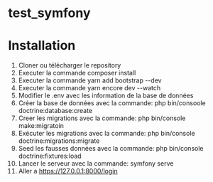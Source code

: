 # test_symfony
# Installation 
1. Cloner ou télécharger le repository 
2. Executer la commande composer install
3. Executer la commande yarn add bootstrap --dev
4. Executer la commande yarn encore dev --watch
5. Modifier le .env avec les information de la base de données
6. Créer la base de données avec la commande: php bin/consoole doctrine:database:create
7. Creer les migrations avec la commande: php bin/console make:migratoin
8. Exécuter les migrations avec la commande: php bin/console doctrine:migrations:migrate
9. Seed les fausses données avec la commande: php bin/console doctrine:fixtures:load
10. Lancer le serveur avec la commande: symfony serve
11. Aller a https://127.0.0.1:8000/login
